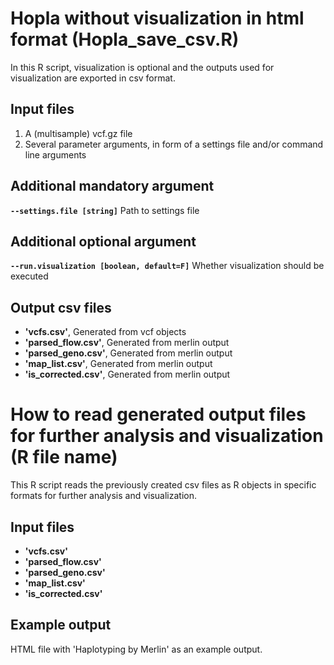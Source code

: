 # Hopla without visualization in html format (Hopla_save_csv.R)

In this R script, visualization is optional and the outputs used for visualization are exported in csv format.

## Input files

1. A (multisample) vcf.gz file 
2. Several parameter arguments,  in form of a settings file and/or command line arguments

## Additional mandatory argument

**`--settings.file [string]`** Path to settings file

## Additional optional argument

**`--run.visualization [boolean, default=F]`** Whether visualization should be executed

## Output csv files

- **'vcfs.csv'**, Generated from vcf objects
- **'parsed_flow.csv'**, Generated from merlin output
- **'parsed_geno.csv'**, Generated from merlin output
- **'map_list.csv'**, Generated from merlin output
- **'is_corrected.csv'**, Generated from merlin output


# How to read generated output files for further analysis and visualization (R file name)

This R script reads the previously created csv files as R objects in specific formats for further analysis and visualization.

## Input files

- **'vcfs.csv'** 
- **'parsed_flow.csv'** 
- **'parsed_geno.csv'** 
- **'map_list.csv'** 
- **'is_corrected.csv'** 

## Example output

HTML file with 'Haplotyping by Merlin' as an example output.




